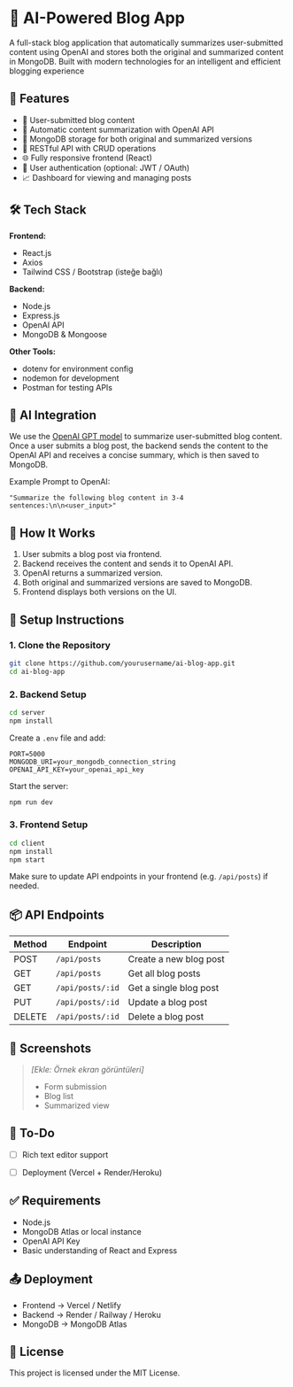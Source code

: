 
# 🧠 AI-Powered Blog App

A full-stack blog application that automatically summarizes user-submitted content using OpenAI and stores both the original and summarized content in MongoDB. Built with modern technologies for an intelligent and efficient blogging experience

## 🚀 Features

* 📝 User-submitted blog content
* 🤖 Automatic content summarization with OpenAI API
* 💾 MongoDB storage for both original and summarized versions
* 🧭 RESTful API with CRUD operations
* 🌐 Fully responsive frontend (React)
* 🔐 User authentication (optional: JWT / OAuth)
* 📈 Dashboard for viewing and managing posts

## 🛠️ Tech Stack

**Frontend:**

* React.js
* Axios
* Tailwind CSS / Bootstrap (isteğe bağlı)

**Backend:**

* Node.js
* Express.js
* OpenAI API
* MongoDB & Mongoose

**Other Tools:**

* dotenv for environment config
* nodemon for development
* Postman for testing APIs

## 🧠 AI Integration

We use the [OpenAI GPT model](https://platform.openai.com/docs/) to summarize user-submitted blog content. Once a user submits a blog post, the backend sends the content to the OpenAI API and receives a concise summary, which is then saved to MongoDB.

Example Prompt to OpenAI:

```
"Summarize the following blog content in 3-4 sentences:\n\n<user_input>"
```

## 🧪 How It Works

1. User submits a blog post via frontend.
2. Backend receives the content and sends it to OpenAI API.
3. OpenAI returns a summarized version.
4. Both original and summarized versions are saved to MongoDB.
5. Frontend displays both versions on the UI.

## 🧰 Setup Instructions

### 1. Clone the Repository

```bash
git clone https://github.com/yourusername/ai-blog-app.git
cd ai-blog-app
```

### 2. Backend Setup

```bash
cd server
npm install
```

Create a `.env` file and add:

```env
PORT=5000
MONGODB_URI=your_mongodb_connection_string
OPENAI_API_KEY=your_openai_api_key
```

Start the server:

```bash
npm run dev
```

### 3. Frontend Setup

```bash
cd client
npm install
npm start
```

Make sure to update API endpoints in your frontend (e.g. `/api/posts`) if needed.

## 📦 API Endpoints

| Method | Endpoint         | Description            |
| ------ | ---------------- | ---------------------- |
| POST   | `/api/posts`     | Create a new blog post |
| GET    | `/api/posts`     | Get all blog posts     |
| GET    | `/api/posts/:id` | Get a single blog post |
| PUT    | `/api/posts/:id` | Update a blog post     |
| DELETE | `/api/posts/:id` | Delete a blog post     |

## 📸 Screenshots

> *\[Ekle: Örnek ekran görüntüleri]*
>
> * Form submission
> * Blog list
> * Summarized view

## 📌 To-Do

* [ ] Rich text editor support
* [ ] Deployment (Vercel + Render/Heroku)


## ✅ Requirements

* Node.js
* MongoDB Atlas or local instance
* OpenAI API Key
* Basic understanding of React and Express

## 📤 Deployment

* Frontend → Vercel / Netlify
* Backend → Render / Railway / Heroku
* MongoDB → MongoDB Atlas

## 📄 License

This project is licensed under the MIT License.


